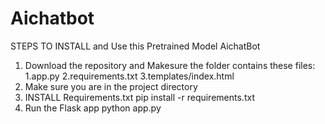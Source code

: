 # Aichatbot
STEPS TO INSTALL and Use this Pretrained Model AichatBot
1. Download the repository and Makesure the folder contains these files:
   1.app.py
   2.requirements.txt
   3.templates/index.html
2. Make sure you are in the project directory
3. INSTALL Requirements.txt
   pip install -r requirements.txt
4. Run the Flask app 
   python app.py
